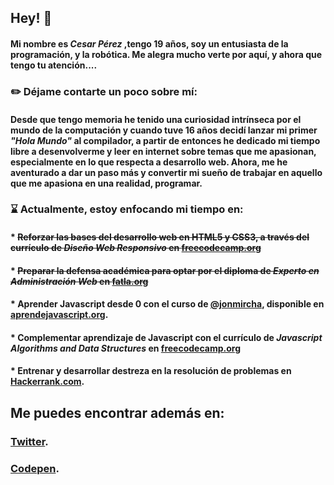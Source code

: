 ## Hey! 👋
#### Mi nombre es *Cesar Pérez*  ,tengo 19 años, soy un entusiasta de la programación, y la robótica. Me alegra mucho verte por aquí, y ahora que tengo tu atención....

###  :pencil2: Déjame contarte un poco sobre mí:

#### Desde que tengo memoria he tenido una curiosidad intrínseca por el mundo de la computación y cuando tuve 16 años decidí lanzar mi primer *"Hola Mundo"*  al compilador, a partir de entonces he dedicado mi tiempo libre a desenvolverme y leer en internet sobre temas que me apasionan, especialmente en lo que respecta a desarrollo web. Ahora, me he aventurado a dar un paso más y convertir mi sueño de trabajar en aquello que me apasiona en una realidad, programar.

### :hourglass: Actualmente, estoy enfocando mi tiempo en:
 
#### * ~~Reforzar las bases del desarrollo web en HTML5 y CSS3, a través del currículo de *Diseño Web Responsivo* en [freecodecamp.org](http://freecodecamp.org)~~
#### * ~~Preparar la defensa académica para optar por el diploma de *Experto en Administración Web* en [fatla.org](http://fatla.org)~~
#### * Aprender Javascript desde 0 con el curso de [@jonmircha](https://github.com/jonmircha), disponible en [aprendejavascript.org](https://aprendejavascript.org/).
#### * Complementar aprendizaje de Javascript con el currículo de *Javascript Algorithms and Data Structures* en [freecodecamp.org](http://freecodecamp.org)
#### * Entrenar y desarrollar destreza en la resolución de problemas en [Hackerrank.com](https://www.hackerrank.com/cesaraugp).


## Me puedes encontrar además en:


### [Twitter](https://twitter.com/cesaraugp "twitter.com/cesaraugp").

### [Codepen](https://codepen.io/cesaraugp "codepen.io/cesaraugp").

<!--
**Cesaraugp/cesaraugp** is a ✨ _special_ ✨ repository because its `README.md` (this file) appears on your GitHub profile.
#### * Proyectos personales.
#### * Snippets de Javascript que encuentre Retadores/Interesantes.
#### * Enunciado y resolución de ejercicios de C++. 
 
Here are some ideas to get you started:

- 🔭 I’m currently working on ...
- 🌱 I’m currently learning ...
- 👯 I’m looking to collaborate on ...
- 🤔 I’m looking for help with ...
- 💬 Ask me about ...
- 📫 How to reach me: ...
- 😄 Pronouns: ...
- ⚡ Fun fact: ...
-->
